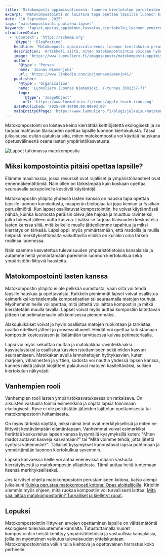 ```yaml
---
title: 'Matokomposti oppimisvälineenä: luonnon kiertokulun perusteiden opettaminen lapsille'
excerpt: 'Matokompostointi on loistava tapa opettaa lapsille luonnon kiertokulusta ja ekologisista käytännöistä. Tutustu vinkkeihin, miten tehdä kompostoinnista hauskaa ja opettavaista koko perheelle.'
date: '10 September, 2025'
tags: 'matokompostointi,puutarha,lapset'
keywords: 'lapset,opetus,oppiminen,kasvatus,kiertokulku,luonnon ymmärtäminen,matokomposti,koulutus,ympäristökasvatus,kompostimadot,havainnollistaminen,kokeilu,harrastus,tiede,ekologia,ravinnekierto,kierrätys,käytännön oppiminen,työpaja,vanhemmat,yhteisö'
structuredData:
  - '@context': 'https://schema.org'
    '@type': 'BlogPosting'
    headline: 'Matokomposti oppimisvälineenä: luonnon kiertokulun perusteiden opettaminen lapsille'
    description: 'Artikkeli siitä, miten matokompostointia voidaan hyödyntää lasten ympäristökasvatuksessa ja luonnon kiertokulun opettamisessa käytännönläheisesti ja hauskasti.'
    image: 'https://www.luomuliero.fi/images/posts/matokomposti-oppimisvalineena-luonnon-kiertokulun-opettaminen-lapsille/lapset-ja-komposti-1200.jpg'
    author:
      '@type': 'Person'
      name: 'Joonas Niemenjoki'
      url: 'https://www.linkedin.com/in/joonasniemenjoki/'
    publisher:
      '@type': 'Organization'
      name: 'Luomuliero (Joonas Niemenjoki, Y-tunnus 3002257-7)'
      logo:
        '@type': 'ImageObject'
        url: 'https://www.luomuliero.fi/icons/apple-touch-icon.png'
    datePublished: '2025-09-10T00:00:00+03:00'
    mainEntityOfPage: 'https://www.luomuliero.fi/blogi/julkaisu/matokomposti-oppimisvalineena-luonnon-kiertokulun-opettaminen-lapsille'
---
```


Matokompostointi on loistava keino kierrättää keittiöjätettä ekologisesti ja se tarjoaa mahtavan tilaisuuden opettaa lapsille luonnon kiertokulusta. Tässä julkaisussa esitän ajatuksia siitä, miten matokompostia voi käyttää hauskana opetusvälineenä osana lasten ympäristökasvatusta.

<picture>
  <source srcset="/images/posts/matokomposti-oppimisvalineena-luonnon-kiertokulun-opettaminen-lapsille/lapset-ja-komposti-800.avif 800w, /images/posts/matokomposti-oppimisvalineena-luonnon-kiertokulun-opettaminen-lapsille/lapset-ja-komposti-1200.avif 1200w" type="image/avif">
  <source srcset="/images/posts/matokomposti-oppimisvalineena-luonnon-kiertokulun-opettaminen-lapsille/lapset-ja-komposti-800.webp 800w, /images/posts/matokomposti-oppimisvalineena-luonnon-kiertokulun-opettaminen-lapsille/lapset-ja-komposti-1200.webp 1200w" type="image/webp">
  <img src="/images/posts/matokomposti-oppimisvalineena-luonnon-kiertokulun-opettaminen-lapsille/lapset-ja-komposti-800.jpg" srcset="/images/posts/matokomposti-oppimisvalineena-luonnon-kiertokulun-opettaminen-lapsille/lapset-ja-komposti-800.jpg 800w, /images/posts/matokomposti-oppimisvalineena-luonnon-kiertokulun-opettaminen-lapsille/lapset-ja-komposti-1200.jpg 1200w" alt="Lapset tutkimassa matokompostia" sizes="(max-width: 600px) 100vw, 800px" style="max-width:100%;height:auto;" loading="lazy">
</picture>

## Miksi kompostointia pitäisi opettaa lapsille?

Elämme maailmassa, jossa resurssit ovat rajalliset ja ympäristöhaasteet ovat ennennäkemättömiä. Näin ollen on tärkeämpää kuin koskaan opettaa seuraavalle sukupolvelle kestäviä käytäntöjä.

Matokompostin ylläpito yhdessä lasten kanssa on hauska tapa opettaa lapsille luonnon kunnioitusta, maaperän biologiaa tai jopa kemian ja fysiikan perusilmiöitä. Kun lapset osallistuvat kompostointiin, he voivat käytännössä nähdä, kuinka luonnosta peräisin oleva jäte hajoaa ja muuttuu ravinteiksi, jotka tukevat jälleen uutta kasvua. Lisäksi se tarjoaa tilaisuuden keskustella lasten kanssa siitä, mitä kaikelle muulle jätteellemme tapahtuu ja miksi kierrätys on tärkeää. Lapsi oppii myös ymmärtämään, että madoilla ja muilla helposti merkityksettömältä vaikuttavilla eliöillä on kullakin oma tärkeä roolinsa luonnossa.

Näin saamme kasvatettua tulevaisuuden ympäristötietoisia kansalaisia ja autamme heitä ymmärtämään paremmin luonnon kiertokulkua sekä ympäristöön liittyviä haasteita.

## Matokompostointi lasten kanssa

Matokompostin ylläpito ei ole pelkkää uurastusta, vaan siitä voi tehdä lapsille hauskaa ja opettavaista. Kaikkein pienimmät lapset voivat osallistua esimerkiksi koristelemalla kompostiastian tai seuraamalla matojen touhuja. Myöhemmin heille voi opettaa, mitä jätteitä voi laittaa kompostiin ja mitkä kierrätetään muulla tavalla. Lapset voivat myös auttaa kompostiin laitettavan jätteen tai petimateriaalin pilkkomisessa pienemmäksi.

Alakouluikäiset voivat jo hyvin osallistua matojen ruokintaan ja tarkistaa, ovatko edelliset jätteet jo prosessoituneet. Heidät voi opettaa tarkistamaan kompostin kosteustason ja lisäämään tarvittaessa kuivaa petimateriaalia.

Lapsi voi myös sekoittaa multaa ja matokakkaa ravinteikkaaksi kasvualustaksi ja osallistua kasvien istuttamiseen sekä niiden kasvun seuraamiseen. Matokakan avulla lannoitettujen hyötykasvien, kuten marjojen, vihannesten ja yrttien, sadosta voi nauttia yhdessä lapsen kanssa, kunnes niistä jäävät biojätteet palautuvat matojen käsiteltäväksi, sulkien kiertokulun näkyvästi.

## Vanhempien rooli

Vanhempien rooli lasten ympäristökasvatuksessa on ratkaiseva. On aikuisten vastuulla toimia esimerkkinä ja ohjata lapsia toimimaan ekologisesti. Kyse ei ole pelkästään jätteiden lajittelun opettamisesta tai matokompostorin hoitamisesta.

On myös tärkeää näyttää, miksi nämä teot ovat merkityksellisiä ja miten ne liittyvät kestävämpään elämäntapaan. Vanhemmat voivat esimerkiksi herättää keskustelua lapsen kanssa kysymällä kysymyksillä kuten: "Miten madot auttavat kasveja kasvamaan?" tai "Mitä voimme tehdä, jotta jätettä syntyisi vähemmän?". Tällaiset kysymykset kannustavat lapsia pohtimaan ja ymmärtämään luonnon kiertokulkua syvemmin.

Lapsen kasvaessa heille voi antaa enenevissä määrin vastuuta kierrätyksestä ja matokompostin ylläpidosta. Tämä auttaa heitä tuntemaan itsensä merkitykselliseksi.

Jos tarvitset ohjeita matokompostorin perustamiseen kotona, katso aiempi julkaisuni [Kuinka perustaa matokomposti kotona: Opas aloittelijoille](https://www.luomuliero.fi/blogi/julkaisu/kuinka-perustaa-matokomposti-kotona-opas-aloittelijoille). Kirjoitin aiemmin myös ohjeen, mitä ruokaa kompostiin voi turvallisesti laittaa: [Mitä saa laittaa matokompostoriin? Turvalliset ja kielletyt ruoat](https://www.luomuliero.fi/blogi/julkaisu/mita-saa-laittaa-matokompostoriin-turvalliset-ja-kielletyt-ruoat).

## Lopuksi

Matokompostointiin liittyvien arvojen opettaminen lapsille on välttämätöntä ekologisen tulevaisuutemme kannalta. Tutustuttamalla nuoret kompostointiin heistä kehittyy ympäristötietoisia ja vastuullisia kansalaisia, joilla on myönteinen vaikutus tulevaisuuden yhteiskuntaan. Matokompostoinnista voikin tulla kiehtova ja opettavainen harrastus koko perheelle.
